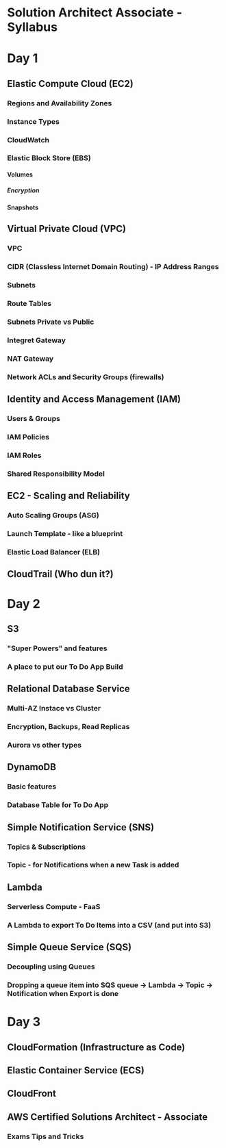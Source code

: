# Solution Architect Associate - Syllabus


# Day 1 

## Elastic Compute Cloud (EC2) 

### Regions and Availability Zones

### Instance Types

### CloudWatch

### Elastic Block Store (EBS)

#### Volumes

##### Encryption

#### Snapshots

## Virtual Private Cloud (VPC) 

### VPC 

### CIDR (Classless Internet Domain Routing) - IP Address Ranges

### Subnets

### Route Tables

### Subnets Private vs Public 

### Integret Gateway

### NAT Gateway

### Network ACLs and Security Groups (firewalls)

## Identity and Access Management (IAM)

### Users & Groups

### IAM Policies

### IAM Roles

### Shared Responsibility Model

## EC2 - Scaling and Reliability 

### Auto Scaling Groups (ASG)

### Launch Template - like a blueprint

### Elastic Load Balancer (ELB)

## CloudTrail (Who dun it?)



# Day 2 

## S3

### "Super Powers" and features

### A place to put our To Do App Build

## Relational Database Service

### Multi-AZ Instace vs Cluster  

### Encryption, Backups, Read Replicas

### Aurora vs other types

## DynamoDB 

### Basic features

### Database Table for To Do App

## Simple Notification Service (SNS)

### Topics & Subscriptions

### Topic - for Notifications when a new Task is added

## Lambda

### Serverless Compute - FaaS

### A Lambda to export To Do Items into a CSV (and put into S3)

## Simple Queue Service (SQS)

### Decoupling using Queues

### Dropping a queue item into SQS queue -> Lambda -> Topic -> Notification when Export is done


# Day 3 

## CloudFormation (Infrastructure as Code)

## Elastic Container Service (ECS)

## CloudFront

## AWS Certified Solutions Architect - Associate

### Exams Tips and Tricks



